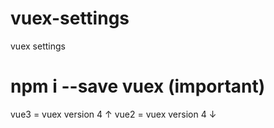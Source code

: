 # vuex-settings
vuex settings

# npm i --save vuex (important)
vue3 = vuex version 4 ↑
vue2 = vuex version 4 ↓
